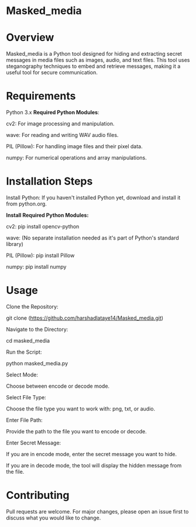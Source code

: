 # Masked_media
# Overview

Masked_media is a Python tool designed for hiding and extracting secret messages in media files such as images, audio, and text files. This tool uses steganography techniques to embed and retrieve messages, making it a useful tool for secure communication.

# Requirements

Python 3.x
**Required Python Modules**:

cv2: For image processing and manipulation.

wave: For reading and writing WAV audio files.

PIL (Pillow): For handling image files and their pixel data.

numpy: For numerical operations and array manipulations.

# Installation Steps

Install Python: If you haven't installed Python yet, download and install it from python.org.

**Install Required Python Modules:**


cv2: pip install opencv-python

wave: (No separate installation needed as it's part of Python's standard library)

PIL (Pillow): pip install Pillow

numpy: pip install numpy

# Usage
Clone the Repository:

git clone (https://github.com/harshadlataye14/Masked_media.git)


Navigate to the Directory:

cd masked_media

Run the Script:

python masked_media.py

Select Mode:

Choose between encode or decode mode.

Select File Type:

Choose the file type you want to work with: png, txt, or audio.

Enter File Path:

Provide the path to the file you want to encode or decode.

Enter Secret Message:

If you are in encode mode, enter the secret message you want to hide.

If you are in decode mode, the tool will display the hidden message from the file.


# Contributing
Pull requests are welcome. For major changes, please open an issue first to discuss what you would like to change.


